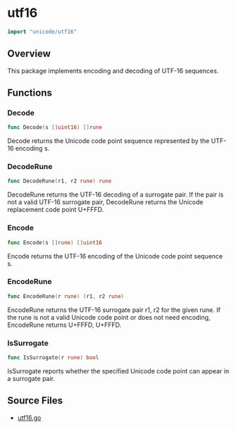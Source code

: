 # utf16

```go
import "unicode/utf16"
```

## Overview

This package implements encoding and decoding of UTF-16 sequences.

## Functions

### Decode

```go
func Decode(s []uint16) []rune
```

Decode returns the Unicode code point sequence represented by the UTF-16 encoding s.

### DecodeRune

```go
func DecodeRune(r1, r2 rune) rune
```

DecodeRune returns the UTF-16 decoding of a surrogate pair. If the pair is not a valid UTF-16 surrogate pair, DecodeRune returns the Unicode replacement code point U+FFFD.

### Encode

```go
func Encode(s []rune) []uint16
```

Encode returns the UTF-16 encoding of the Unicode code point sequence s.

### EncodeRune

```go
func EncodeRune(r rune) (r1, r2 rune)
```

EncodeRune returns the UTF-16 surrogate pair r1, r2 for the given rune. If the rune is not a valid Unicode code point or does not need encoding, EncodeRune returns U+FFFD, U+FFFD.

### IsSurrogate

```go
func IsSurrogate(r rune) bool
```

IsSurrogate reports whether the specified Unicode code point can appear in a surrogate pair.

## Source Files

- [utf16.go](/code/unicode/utf16/)

